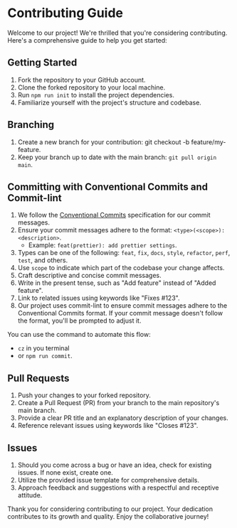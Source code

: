 # Contributing Guide

Welcome to our project! We're thrilled that you're considering contributing. Here's a comprehensive guide to help you get started:

## Getting Started

1. Fork the repository to your GitHub account.
2. Clone the forked repository to your local machine.
3. Run `npm run init` to install the project dependencies.
4. Familiarize yourself with the project's structure and codebase.

## Branching

1. Create a new branch for your contribution: git checkout -b feature/my-feature.
2. Keep your branch up to date with the main branch: `git pull origin main`.

## Committing with Conventional Commits and Commit-lint

1. We follow the [Conventional Commits](https://www.conventionalcommits.org/en/v1.0.0/) specification for our commit messages.
2. Ensure your commit messages adhere to the format: `<type>(<scope>): <description>`.
    - Example: `feat(prettier): add prettier settings`.
3. Types can be one of the following: `feat`, `fix`, `docs`, `style`, `refactor`, `perf`, `test`, and others.
4. Use `scope` to indicate which part of the codebase your change affects.
5. Craft descriptive and concise commit messages.
6. Write in the present tense, such as "Add feature" instead of "Added feature".
7. Link to related issues using keywords like "Fixes #123".
8. Our project uses commit-lint to ensure commit messages adhere to the Conventional Commits format. If your commit message doesn't follow the format, you'll be prompted to adjust it.

You can use the command to automate this flow:
- `cz` in you terminal
- or `npm run commit`.

## Pull Requests

1. Push your changes to your forked repository.
2. Create a Pull Request (PR) from your branch to the main repository's main branch.
3. Provide a clear PR title and an explanatory description of your changes.
4. Reference relevant issues using keywords like "Closes #123".

## Issues

1. Should you come across a bug or have an idea, check for existing issues. If none exist, create one.
2. Utilize the provided issue template for comprehensive details.
3. Approach feedback and suggestions with a respectful and receptive attitude.

Thank you for considering contributing to our project. Your dedication contributes to its growth and quality. Enjoy the collaborative journey!